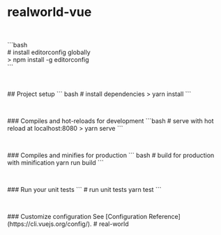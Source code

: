 <h1>realworld-vue</h1>
</br>
<p>
```bash</br>
# install editorconfig globally</br>
> npm install -g editorconfig</br>
```
</p>
</br>
<p>
## Project setup
``` bash
# install dependencies
> yarn install
```
</p>
</br>
<p>
### Compiles and hot-reloads for development
```bash
# serve with hot reload at localhost:8080
> yarn serve
```
</p>
</br>
<p>
### Compiles and minifies for production
``` bash
# build for production with minification
yarn run build
```
</p>
</br>
<p>
### Run your unit tests
```
# run unit tests
yarn test
```
</p>
</br>
<p>
### Customize configuration
See [Configuration Reference](https://cli.vuejs.org/config/).
#   r e a l - w o r l d 
</p>
</br>
<p>
